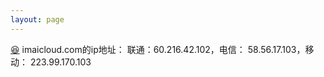 ```yaml
---
layout: page
---
```

[:laughing:](http://www.emoji-cheat-sheet.com/)
imaicloud.com的ip地址：
联通：60.216.42.102，电信：	58.56.17.103，移动：	223.99.170.103

